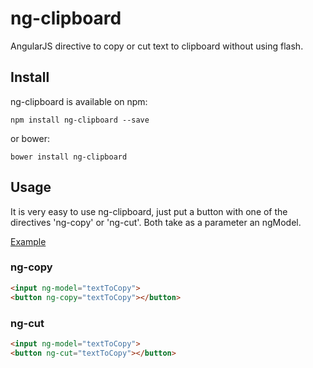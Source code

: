 # ng-clipboard

AngularJS directive to copy or cut text to clipboard without using flash.

## Install

ng-clipboard is available on npm:
```
npm install ng-clipboard --save
```

or bower:
```
bower install ng-clipboard
```

## Usage

It is very easy to use ng-clipboard, just put a button with one of the directives 'ng-copy' or 'ng-cut'. Both take as a parameter an ngModel.

[Example](http://jsfiddle.net/dleitee/kh61dyL9/31/)

### ng-copy

```html
<input ng-model="textToCopy">
<button ng-copy="textToCopy"></button>
```

### ng-cut

```html
<input ng-model="textToCopy">
<button ng-cut="textToCopy"></button>
```
